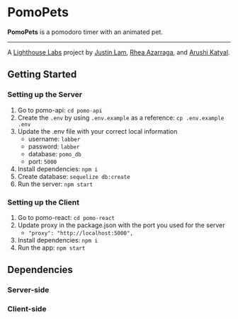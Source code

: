 # PomoPets

**PomoPets** is a pomodoro timer with an animated pet.

---
A [Lighthouse Labs](https://www.lighthouselabs.ca/) project by [Justin Lam](https://github.com/justinklam), [Rhea Azarraga](https://github.com/Rheaazarraga), and [Arushi Katyal](https://github.com/katy-arushi).

## Getting Started

### Setting up the Server

1. Go to pomo-api: `cd pomo-api`
2. Create the `.env` by using `.env.example` as a reference: `cp .env.example .env`
3. Update the .env file with your correct local information 
     - username: `labber` 
     - password: `labber` 
     - database: `pomo_db`
     - port: `5000`
4. Install dependencies: `npm i`
5. Create database: `sequelize db:create`
6. Run the server: `npm start`

### Setting up the Client

1. Go to pomo-react: `cd pomo-react`
2. Update proxy in the package.json with the port you used for the server
   - `"proxy": "http://localhost:5000",`
3. Install dependencies: `npm i`
4. Run the app: `npm start`
  
## Dependencies
### Server-side
### Client-side

